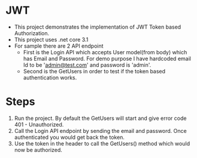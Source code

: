 # JWT
- This project demonstrates the implementation of JWT Token based Authorization.
- This project uses .net core 3.1 
- For sample there are 2 API endpoint 
  - First is the Login API which accepts User model(from body) which has Email and Password. For demo purpose I have hardcoded email Id to be        'admin@test.com' and password is 'admin'.
  - Second is the GetUsers in order to test if the token based authentication works.
  
 # Steps
 1. Run the project. By default the GetUsers will start and give error code 401 - Unauthorized.
 2. Call the Login API endpoint by sending the email and password. Once authenticated you would get back the token.
 3. Use the token in the header to call the GetUsers() method which would now be authorized.
